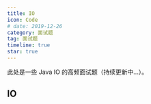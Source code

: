 ```yaml
---
title: IO
icon: Code
# date: 2019-12-26
category: 面试题
tag: 面试题
timeline: true
star: true
---
```


此处是一些 Java IO 的高频面试题（持续更新中...）。

<!-- more -->

## IO
